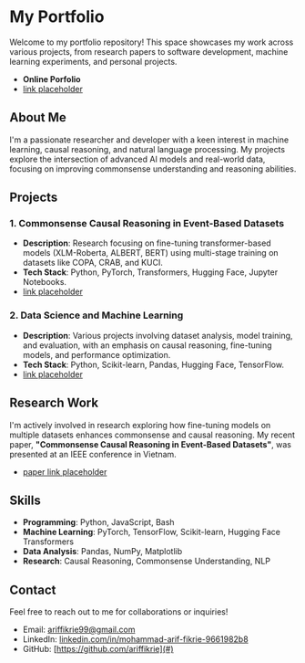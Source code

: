 # My Portfolio

Welcome to my portfolio repository! This space showcases my work across various projects, from research papers to software development, machine learning experiments, and personal projects.

- **Online Porfolio**
- [link placeholder](#)

## About Me

I'm a passionate researcher and developer with a keen interest in machine learning, causal reasoning, and natural language processing. My projects explore the intersection of advanced AI models and real-world data, focusing on improving commonsense understanding and reasoning abilities.

## Projects

### 1. Commonsense Causal Reasoning in Event-Based Datasets
- **Description**: Research focusing on fine-tuning transformer-based models (XLM-Roberta, ALBERT, BERT) using multi-stage training on datasets like COPA, CRAB, and KUCI.
- **Tech Stack**: Python, PyTorch, Transformers, Hugging Face, Jupyter Notebooks.
- [link placeholder](#)

### 2. Data Science and Machine Learning
- **Description**: Various projects involving dataset analysis, model training, and evaluation, with an emphasis on causal reasoning, fine-tuning models, and performance optimization.
- **Tech Stack**: Python, Scikit-learn, Pandas, Hugging Face, TensorFlow.
- [link placeholder](#)

## Research Work

I'm actively involved in research exploring how fine-tuning models on multiple datasets enhances commonsense and causal reasoning. My recent paper, **"Commonsense Causal Reasoning in Event-Based Datasets"**, was presented at an IEEE conference in Vietnam.

- [paper link placeholder](#)

## Skills

- **Programming**: Python, JavaScript, Bash
- **Machine Learning**: PyTorch, TensorFlow, Scikit-learn, Hugging Face Transformers
- **Data Analysis**: Pandas, NumPy, Matplotlib
- **Research**: Causal Reasoning, Commonsense Understanding, NLP

## Contact

Feel free to reach out to me for collaborations or inquiries!

- Email: [ariffikrie99@gmail.com](mailto:ariffikrie99@gmail.com)
- LinkedIn: [linkedin.com/in/mohammad-arif-fikrie-9661982b8](#)
- GitHub: [https://github.com/ariffikrie](#)
